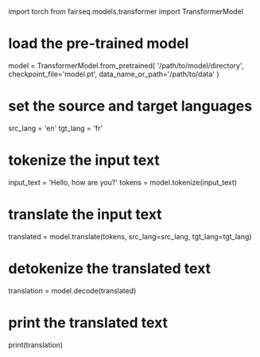 import torch
from fairseq.models.transformer import TransformerModel

# load the pre-trained model
model = TransformerModel.from_pretrained(
    '/path/to/model/directory',
    checkpoint_file='model.pt',
    data_name_or_path='/path/to/data'
)

# set the source and target languages
src_lang = 'en'
tgt_lang = 'fr'

# tokenize the input text
input_text = 'Hello, how are you?'
tokens = model.tokenize(input_text)

# translate the input text
translated = model.translate(tokens, src_lang=src_lang, tgt_lang=tgt_lang)

# detokenize the translated text
translation = model.decode(translated)

# print the translated text
print(translation)